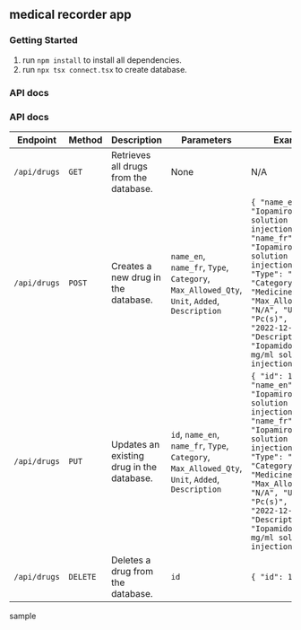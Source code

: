 ## medical recorder app

### Getting Started

1. run `npm install` to install all dependencies.
2. run `npx tsx connect.tsx` to create database.


### API docs
### API docs
| Endpoint | Method | Description | Parameters | Example |
|----------|--------|-------------|------------|---------|
| `/api/drugs` | `GET` | Retrieves all drugs from the database. | None | N/A |
| `/api/drugs` | `POST` | Creates a new drug in the database. | `name_en`, `name_fr`, `Type`, `Category`, `Max_Allowed_Qty`, `Unit`, `Added`, `Description` | `{ "name_en": "Iopamiro 370mg/ml solution for injection 100ml", "name_fr": "Iopamiro 370mg/ml solution for injection 100ml", "Type": "Drug", "Category": "Medicine", "Max_Allowed_Qty": "N/A", "Unit": "Pc(s)", "Added": "2022-12-08", "Description": "Iopamidol 370 mg/ml solution for injection 100ml" }` |
| `/api/drugs` | `PUT` | Updates an existing drug in the database. | `id`, `name_en`, `name_fr`, `Type`, `Category`, `Max_Allowed_Qty`, `Unit`, `Added`, `Description` | `{ "id": 1, "name_en": "Iopamiro 370mg/ml solution for injection 100ml", "name_fr": "Iopamiro 370mg/ml solution for injection 100ml", "Type": "Drug", "Category": "Medicine", "Max_Allowed_Qty": "N/A", "Unit": "Pc(s)", "Added": "2022-12-08", "Description": "Iopamidol 370 mg/ml solution for injection 100ml" }` |
| `/api/drugs` | `DELETE` | Deletes a drug from the database. | `id` | `{ "id": 1 }` |


sample